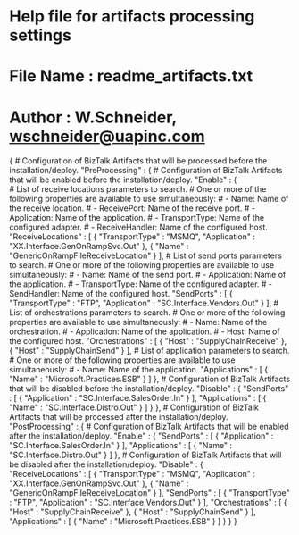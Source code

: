 # Help file for artifacts processing settings
# File Name  : readme_artifacts.txt
# Author     : W.Schneider, wschneider@uapinc.com
{
	# Configuration of BizTalk Artifacts that will be processed before the installation/deploy.
	"PreProcessing" : {
		# Configuration of BizTalk Artifacts that will be enabled before the installation/deploy.
		"Enable" : {	
			# List of receive locations parameters to search. 
			# One or more of the following properties are available to use simultaneously:
			# - Name: Name of the receive location.
			# - ReceivePort: Name of the receive port.
			# - Application: Name of the application.
			# - TransportType: Name of the configured adapter.
			# - ReceiveHandler: Name of the configured host.
			"ReceiveLocations" : [
				{
					"TransportType" : "MSMQ", 
					"Application" : "XX.Interface.GenOnRampSvc.Out"
				},
				{
					"Name" : "GenericOnRampFileReceiveLocation"
				}
			],
			# List of send ports parameters to search. 
			# One or more of the following properties are available to use simultaneously:
			# - Name: Name of the send port.
			# - Application: Name of the application.
			# - TransportType: Name of the configured adapter.
			# - SendHandler: Name of the configured host.
			"SendPorts" : [
				{
					"TransportType" : "FTP",
					"Application" : "SC.Interface.Vendors.Out"
				}
			],
			# List of orchestrations parameters to search. 
			# One or more of the following properties are available to use simultaneously:
			# - Name: Name of the orchestration.
			# - Application: Name of the application.
			# - Host: Name of the configured host.
			"Orchestrations" : [
				{
					"Host" : "SupplyChainReceive"
				},
				{
					"Host" : "SupplyChainSend"
				}
			],
			# List of application parameters to search. 
			# One or more of the following properties are available to use simultaneously:
			# - Name: Name of the application.
			"Applications" : [
				{
					"Name" : "Microsoft.Practices.ESB"
				}
			]
		},
		# Configuration of BizTalk Artifacts that will be disabled before the installation/deploy.
		"Disable" : {
			"SendPorts" : [
				{
					"Application" : "SC.Interface.SalesOrder.In"
				}
			],
			"Applications" : [
				{
					"Name" : "SC.Interface.Distro.Out"
				}
			]
		}
	},
	# Configuration of BizTalk Artifacts that will be processed after the installation/deploy.
	"PostProcessing" : {
		# Configuration of BizTalk Artifacts that will be enabled after the installation/deploy.
		"Enable" : {
			"SendPorts" : [
				{
					"Application" : "SC.Interface.SalesOrder.In"
				}
			],
			"Applications" : [
				{
					"Name" : "SC.Interface.Distro.Out"
				}
			]
		},
		# Configuration of BizTalk Artifacts that will be disabled after the installation/deploy.
		"Disable" : {	
			"ReceiveLocations" : [
				{
					"TransportType" : "MSMQ", 
					"Application" : "XX.Interface.GenOnRampSvc.Out"
				},
				{
					"Name" : "GenericOnRampFileReceiveLocation"
				}
			],
			"SendPorts" : [
				{
					"TransportType" : "FTP",
					"Application" : "SC.Interface.Vendors.Out"
				}
			],
			"Orchestrations" : [
				{
					"Host" : "SupplyChainReceive"
				},
				{
					"Host" : "SupplyChainSend"
				}
			],
			"Applications" : [
				{
					"Name" : "Microsoft.Practices.ESB"
				}
			]
		}
	}
}